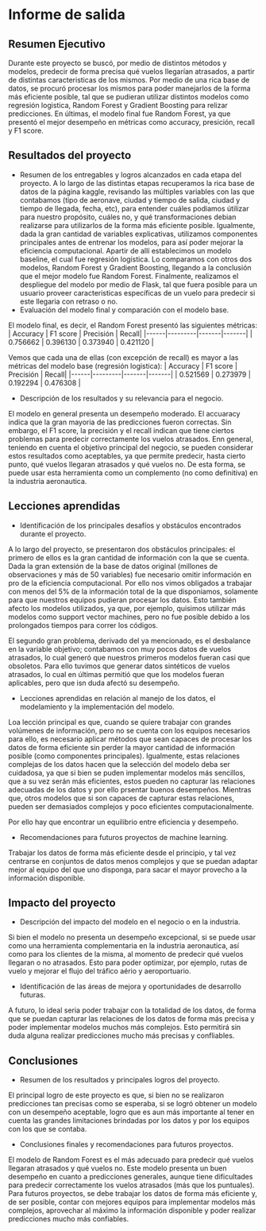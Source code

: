 # Informe de salida

## Resumen Ejecutivo

Durante este proyecto se buscó, por medio de distintos métodos y modelos, predecir de forma precisa qué vuelos llegarían atrasados, a partir de distintas caracteristicas de los mismos. Por medio de una rica base de datos, se procuró procesar los mismos para poder manejarlos de la forma más eficiente posible, tal que se pudieran utilizar distintos modelos como regresión logistica, Random Forest y Gradient Boosting para relizar predicciones. En últimas, el modelo final fue Random Forest, ya que presentó el mejor desempeño en métricas como accuracy, presición, recall y F1 score.

## Resultados del proyecto

- Resumen de los entregables y logros alcanzados en cada etapa del proyecto.
A lo largo de las distintas etapas recuperamos la rica base de datos de la página kaggle, revisando las múltiples variables con las que contabamos (tipo de aeronave, ciudad y tiempo de salida, ciudad y tiempo de llegada, fecha, etc), para entender cuáles podiamos útilizar para nuestro propósito, cuáles no, y qué transformaciones debian realizarse para utilizarlos de la forma más eficiente posible.
Igualmente, dada la gran cantidad de variables explicativas, utilizamos componentes principales antes de entrenar los modelos, para así poder mejorar la eficiencia computacional. Apartir de allí establecimos un modelo baseline, el cual fue regresión logística. Lo comparamos con otros dos modelos, Random Forest y Gradient Boosting, llegando a la conclusión que el mejor modelo fue Random Forest.
Finalmente, realizamos el despliegue del modelo por medio de Flask, tal que fuera posible para un usuario proveer caracteristicas específicas de un vuelo para predecir si este llegaria con retraso o no. 
- Evaluación del modelo final y comparación con el modelo base.
  
El modelo final, es decir, el Random Forest presentó las siguientes métricas:
| Accuracy | F1 score | Precisión | Recall|
|------|---------|-------|-------| 
| 0.756662 | 0.396130 | 0.373940 | 0.421120 |

Vemos que cada una de ellas (con excepción de recall) es mayor a las métricas del modelo base (regresión logistica):
| Accuracy | F1 score | Precisión | Recall|
|------|---------|-------|-------| 
| 0.521569 | 0.273979 | 0.192294 | 0.476308 |

- Descripción de los resultados y su relevancia para el negocio.

El modelo en general presenta un desempeño moderado. El accuaracy indica que la gran mayoria de las predicciones fueron correctas. Sin embargo, el F1 score, la precisión y el recall indican que tiene ciertos problemas para predecir correctamente los vuelos atrasados. Enn general, teniendo en cuenta el objetivo principal del negocio, se pueden considerar estos resultados como aceptables, ya que permite predecir, hasta cierto punto, qué vuelos llegaran atrasados y qué vuelos no. De esta forma, se puede usar esta herramienta como un complemento (no como definitiva) en la industria aeronautica. 

## Lecciones aprendidas

- Identificación de los principales desafíos y obstáculos encontrados durante el proyecto.
  
A lo largo del proyecto, se presentaron dos obstáculos principales: el primero de ellos es la gran cantidad de información con la que se cuenta. Dada la gran extensión de la base de datos original (millones de observaciones y más de 50 variables) fue necesario omitir información en pro de la eficiencia computacional. Por ello nos vimos obligados a trabajar con menos del 5% de la información total de la que disponiamos, solamente para que nuestros equipos pudieran procesar los datos. Esto también afecto los modelos utilizados, ya que, por ejemplo, quisimos utilizar más modelos como support vector machines, pero no fue posible debido a los prolongados tiempos para correr los códigos.

El segundo gran problema, derivado del ya mencionado, es el desbalance en la variable objetivo; contabamos con muy pocos datos de vuelos atrasados, lo cual generó que nuestros primeros modelos fueran casi que obsoletos. Para ello tuvimos que generar datos sintéticos de vuelos atrasados, lo cual en últimas permitió que que los modelos fueran aplicables, pero que isn duda afectó su desempeño.

- Lecciones aprendidas en relación al manejo de los datos, el modelamiento y la implementación del modelo.
  
Loa lección principal es que, cuando se quiere trabajar con grandes volúmenes de información, pero no se cuenta con los equipos necesarios para ello, es necesario aplicar métodos que sean capaces de procesar los datos de forma eficiente sin perder la mayor cantidad de información posible (como componentes principales). Igualmente, estas relaciones complejas de los datos hacen que la selección del modelo deba ser cuidadosa, ya que si bien se puden implementar modelos más sencillos, que a su vez serán más eficientes, estos pueden no capturar las relaciones adecuadas de los datos y por ello prsentar buenos desempeños. Mientras que, otros modelos que si son capaces de capturar estas relaciones, pueden ser demasiados complejos y poco eficientes computacionalmente.

Por ello hay que encontrar un equilibrio entre eficiencia y desempeño.

- Recomendaciones para futuros proyectos de machine learning.
  
Trabajar los datos de forma más eficiente desde el principio, y tal vez centrarse en conjuntos de datos menos complejos y que se puedan adaptar mejor al equipo del que uno disponga, para sacar el mayor provecho a la información disponible.

## Impacto del proyecto

- Descripción del impacto del modelo en el negocio o en la industria.
  
Si bien el modelo no presenta un desempeño excepcional, si se puede usar como una herramienta complementaria en la industria aeronautica, así como para los clientes de la misma, al momento de predecir qué vuelos llegaran o no atrasados. Esto para poder optimizar, por ejemplo, rutas de vuelo y mejorar el flujo del tráfico aério y aeroportuario. 

- Identificación de las áreas de mejora y oportunidades de desarrollo futuras.
  
A futuro, lo ideal seria poder trabajar con la totalidad de los datos, de forma que se puedan capturar las relaciones de los datos de forma más precisa y poder implementar modelos muchos más complejos. Esto permitirá sin duda alguna realizar predicciones mucho más precisas y confliables.

## Conclusiones

- Resumen de los resultados y principales logros del proyecto.
  
El principal logro de este proyecto es que, si bien no se realizaron predicciones tan precisas como se esperaba, si se logró obtener un modelo con un desempeño aceptable, logro que es aun más importante al tener en cuenta las grandes limitaciones brindadas por los datos y por los equipos con los que se contaba.

- Conclusiones finales y recomendaciones para futuros proyectos.
  
El modelo de Random Forest es el más adecuado para predecir qué vuelos llegaran atrasados y qué vuelos no. Este modelo presenta un buen desempeño en cuanto a predicciones generales, aunque tiene dificultades para predecir correctamente los vuelos atrasados (más que los puntuales). Para futuros proyectos, se debe trabajar los datos de forma más eficiente y, de ser posible, contar con mejores equipos para implementar modelos más complejos, aprovechar al máximo la información disponible y poder realizar predicciones mucho más confiables.

